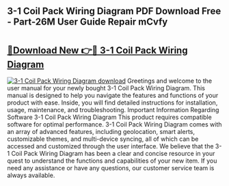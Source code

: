 ## 3-1 Coil Pack Wiring Diagram PDF Download Free - Part-26M User Guide Repair mCvfy

# <h2><a href="http://dfuigh.blite.top/?on=3-1+Coil+Pack+Wiring+Diagram">🔗Download New 👉🔴 3-1 Coil Pack Wiring Diagram</a></h2>

[![3-1 Coil Pack Wiring Diagram download](https://i.imgur.com/lujVjoI.png)](http://dfuigh.blite.top/?on=3-1+Coil+Pack+Wiring+Diagram)
Greetings and welcome to the user manual for your newly bought 3-1 Coil Pack Wiring Diagram. This manual is designed to help you navigate the features and functions of your product with ease. Inside, you will find detailed instructions for installation, usage, maintenance, and troubleshooting. Important Information Regarding Software 3-1 Coil Pack Wiring Diagram This product requires compatible software for optimal performance. 3-1 Coil Pack Wiring Diagram comes with an array of advanced features, including geolocation, smart alerts, customizable themes, and multi-device syncing, all of which can be accessed and customized through the user interface. We believe that the 3-1 Coil Pack Wiring Diagram has been a clear and concise resource in your quest to understand the functions and capabilities of your new item. If you need any assistance or have any questions, our customer service team is always available.
